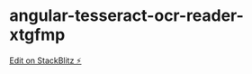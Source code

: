# angular-tesseract-ocr-reader-xtgfmp

[Edit on StackBlitz ⚡️](https://stackblitz.com/edit/angular-tesseract-ocr-reader-xtgfmp)